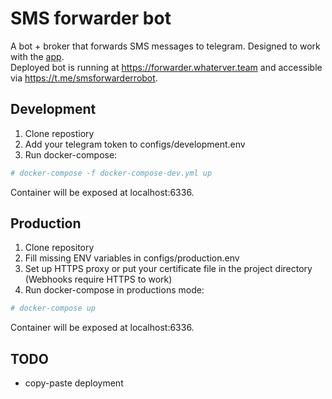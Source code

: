 # SMS forwarder bot
A bot + broker that forwards SMS messages to telegram. Designed to work with the [app](https://github.com/OptimalStrategy/sms_forwarder_app).
<br>Deployed bot is running at https://forwarder.whaterver.team and accessible via https://t.me/smsforwarderrobot.

## Development
1. Clone repostiory
2. Add your telegram token to configs/development.env
3. Run docker-compose:
```bash
# docker-compose -f docker-compose-dev.yml up
```
Container will be exposed at localhost:6336.

## Production
1. Clone repository
2. Fill missing ENV variables in configs/production.env
3. Set up HTTPS proxy or put your certificate file in the project directory (Webhooks require HTTPS to work)
4. Run docker-compose in productions mode:
```bash
# docker-compose up
```
Container will be exposed at localhost:6336.

## TODO
- copy-paste deployment
